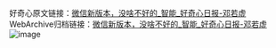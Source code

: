 好奇心原文链接：[微信新版本，没啥不好的_智能_好奇心日报-邓若虚](https://www.qdaily.com/articles/287.html)
WebArchive归档链接：[微信新版本，没啥不好的_智能_好奇心日报-邓若虚](http://web.archive.org/web/20170725214505/http://www.qdaily.com/articles/287.html)
![image](http://ww3.sinaimg.cn/large/007d5XDply1g3v3y95jrcj30u02vrnnl)